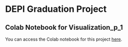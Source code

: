 # DEPI Graduation Project 

## Colab Notebook for Visualization_p_1
You can access the Colab notebook for this project [here](https://colab.research.google.com/drive/1LMKfMvhskiXTXjiav69XOOewpyjjGUHL?usp=sharing).
